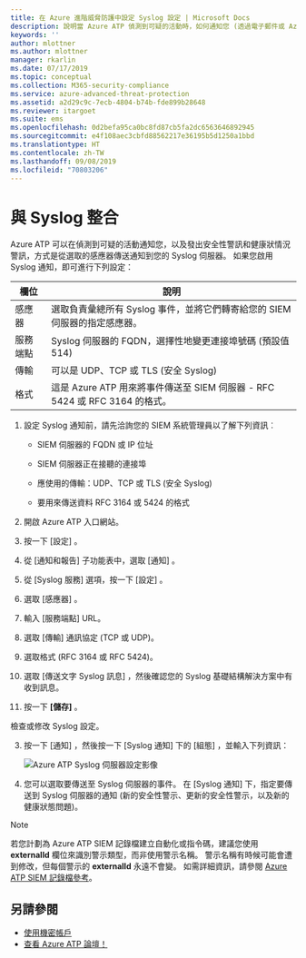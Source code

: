 ```yaml
---
title: 在 Azure 進階威脅防護中設定 Syslog 設定 | Microsoft Docs
description: 說明當 Azure ATP 偵測到可疑的活動時，如何通知您 (透過電子郵件或 Azure ATP 事件轉寄)
keywords: ''
author: mlottner
ms.author: mlottner
manager: rkarlin
ms.date: 07/17/2019
ms.topic: conceptual
ms.collection: M365-security-compliance
ms.service: azure-advanced-threat-protection
ms.assetid: a2d29c9c-7ecb-4804-b74b-fde899b28648
ms.reviewer: itargoet
ms.suite: ems
ms.openlocfilehash: 0d2befa95ca0bc8fd87cb5fa2dc6563646892945
ms.sourcegitcommit: e4f108aec3cbfd88562217e36195b5d1250a1bbd
ms.translationtype: HT
ms.contentlocale: zh-TW
ms.lasthandoff: 09/08/2019
ms.locfileid: "70803206"
---
```

# <a name="integrate-with-syslog"></a>與 Syslog 整合

Azure ATP 可以在偵測到可疑的活動通知您，以及發出安全性警訊和健康狀情況警訊，方式是從選取的感應器傳送通知到您的 Syslog 伺服器。 如果您啟用 Syslog 通知，即可進行下列設定：

   |欄位|說明|
   |---------|---------------|
   |感應器|選取負責彙總所有 Syslog 事件，並將它們轉寄給您的 SIEM 伺服器的指定感應器。|
   |服務端點|Syslog 伺服器的 FQDN，選擇性地變更連接埠號碼 (預設值 514)|
   |傳輸|可以是 UDP、TCP 或 TLS (安全 Syslog)|
   |格式|這是 Azure ATP 用來將事件傳送至 SIEM 伺服器 - RFC 5424 或 RFC 3164 的格式。|

1. 設定 Syslog 通知前，請先洽詢您的 SIEM 系統管理員以了解下列資訊︰

   -   SIEM 伺服器的 FQDN 或 IP 位址

   -   SIEM 伺服器正在接聽的連接埠

   -   應使用的傳輸：UDP、TCP 或 TLS (安全 Syslog)

   -   要用來傳送資料 RFC 3164 或 5424 的格式

1. 開啟 Azure ATP 入口網站。 
2. 按一下 [設定]  。
3. 從 [通知和報告]  子功能表中，選取 [通知]  。 
1. 從 [Syslog 服務]  選項，按一下 [設定]  。
1. 選取 [感應器]  。 
1. 輸入 [服務端點]  URL。
1. 選取 [傳輸]  通訊協定 (TCP 或 UDP)。 
1. 選取格式 (RFC 3164 或 RFC 5424)。 
1. 選取 [傳送文字 Syslog 訊息]  ，然後確認您的 Syslog 基礎結構解決方案中有收到訊息。 
1. 按一下 **[儲存]** 。 

檢查或修改 Syslog 設定。  

3. 按一下 [通知]  ，然後按一下 [Syslog 通知]  下的 [組態]  ，並輸入下列資訊：

   ![Azure ATP Syslog 伺服器設定影像](media/atp-syslog.png)

4. 您可以選取要傳送至 Syslog 伺服器的事件。 在 [Syslog 通知]  下，指定要傳送到 Syslog 伺服器的通知 (新的安全性警示、更新的安全性警示，以及新的健康狀態問題)。

> [!NOTE]
> 若您計劃為 Azure ATP SIEM 記錄檔建立自動化或指令碼，建議您使用 **externalId** 欄位來識別警示類型，而非使用警示名稱。 警示名稱有時候可能會遭到修改，但每個警示的 **externalId** 永遠不會變。 如需詳細資訊，請參閱 [Azure ATP SIEM 記錄檔參考](cef-format-sa.md)。 


## <a name="see-also"></a>另請參閱

- [使用機密帳戶](sensitive-accounts.md)
- [查看 Azure ATP 論壇！](https://aka.ms/azureatpcommunity)
